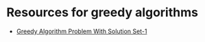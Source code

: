 # Resources for greedy algorithms

* [Greedy Algorithm Problem With Solution Set-1](https://geekstocode.com/greedy-algorithm-problem-with-solution-set-1/)
